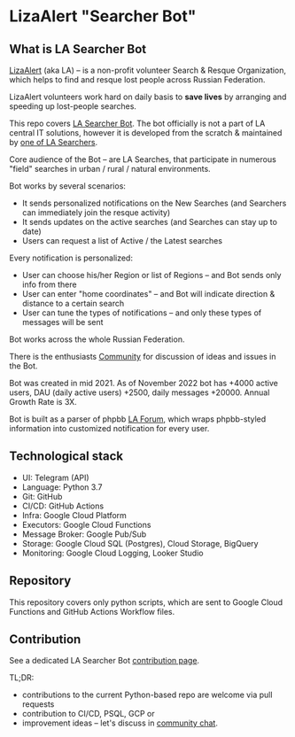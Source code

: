 # LizaAlert "Searcher Bot"

## What is LA Searcher Bot
[LizaAlert](https://lizaalert.org/) (aka LA) – is a non-profit volunteer 
Search & Resque Organization, which helps to find and 
resque lost people across Russian Federation.

LizaAlert volunteers work hard on daily basis to **save lives** by arranging and 
speeding up lost-people searches.

This repo covers [LA Searcher Bot](https://t.me/LizaAlert_Searcher_Bot). The bot officially is 
not a part of LA central IT solutions, however it is developed from the scratch 
& maintained by [one of LA Searchers](https://t.me/MikeMikeT).

Core audience of the Bot – are LA Searches, that participate in
numerous "field" searches in urban / rural / natural environments.

Bot works by several scenarios:
* It sends personalized notifications on the New Searches 
(and Searchers can immediately join the resque activity)
* It sends updates on the active searches (and Searches can stay up to date)
* Users can request a list of Active / the Latest searches

Every notification is personalized:
* User can choose his/her Region or list of Regions – and Bot sends 
only info from there
* User can enter "home coordinates" – and Bot will 
indicate direction & distance to a certain search
* User can tune the types of notifications – and only these types 
of messages will be sent

Bot works across the whole Russian Federation.

There is the enthusiasts [Community](https://t.me/+56GrL4LQ-og2NGEy) 
for discussion of ideas and issues in the Bot.

Bot was created in mid 2021.
As of November 2022 bot has +4000 active users, DAU (daily active users) +2500,
daily messages +20000. Annual Growth Rate is 3X.

Bot is built as a parser of phpbb [LA Forum](https://lizaalert.org/forum/), 
which wraps phpbb-styled information into customized 
notification for every user.

## Technological stack

* UI: Telegram (API)
* Language: Python 3.7 
* Git: GitHub
* CI/CD: GitHub Actions
* Infra: Google Cloud Platform
* Executors: Google Cloud Functions
* Message Broker: Google Pub/Sub
* Storage: Google Cloud SQL (Postgres), Cloud Storage, BigQuery
* Monitoring: Google Cloud Logging, Looker Studio

## Repository 

This repository covers only python scripts, which are sent to Google 
Cloud Functions and GitHub Actions Workflow files.

## Contribution

See a dedicated LA Searcher Bot 
[contribution page](https://github.com/Mikkdrasil/la_searcher_bot/blob/main/CONTRIBUTING.md).

TL;DR: 
* contributions to the current Python-based repo are welcome via pull requests
* contribution to CI/CD, PSQL, GCP or
* improvement ideas – let's discuss in [community chat](https://t.me/+56GrL4LQ-og2NGEy).





